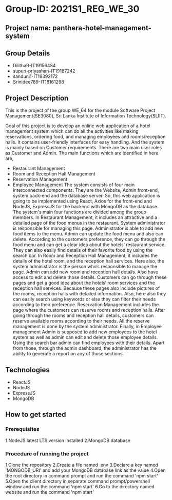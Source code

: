 # Group-ID: 2021S1_REG_WE_30
## Project name: panthera-hotel-management-system
## Group Details

* DilithaR-IT19156484 
* supun-priyashan-IT19187242 
* sanduni1-IT19392172 
* Srinidee789-IT18161298 

## Project Description

This is the project of the group WE_64 for the module Software Project Management(SE3080), Sri Lanka Institute of Information Technology(SLIIT).

Goal of this project is to develop an online web application of a hotel management system which can do all the activities like making reservations, ordering
food, and managing employees and rooms/reception halls. It contains user-friendly interfaces for easy handling. And the system is mainly based on
Customer requirements. There are two main user roles as Customer and Admin. The main functions which are identified in here are,
* Restaurant Management
* Room and Reception Hall Management
* Reservation Management
* Employee Management
The system consists of four main interconnected components. They are the Website, Admin front-end, system back-end and the database server. So, this
web application is going to be implemented using React, Axios for the front-end and NodeJS, ExpressJS for the backend with MongoDB as the
database.
The system's main four functions are divided among the group members. In Restaurant Management, it includes an attractive and a detailed page of
the food menus in the restaurant. System administrator is responsible for managing this page. Administrator is able to add new food items to the
menu. Admin can update the food menu and also can delete. According to the customers preference, they can go through the food menu and can get
a clear idea about the hotels’ restaurant service. They can also easily find details of their favorite food by using the search bar. In Room and
Reception Hall Management, it includes the details of the hotel room, and the reception hall services. Here also, the system administrator is the
person who’s responsible to manage the page. Admin can add new room and reception hall details. Also have access to edit and delete those details.
Customers can go through these pages and get a good idea about the hotels’ room services and the reception hall services. Because these pages also
include pictures of the rooms, reception halls with detailed information. Also, here also they can easily search using keywords or else they can filter
their needs according to their preference. Reservation Management includes the page where the customers can reserve rooms and reception halls.
After going through the rooms and reception hall details, customers can reserve available rooms according to their needs. All the reserve
management is done by the system administrator. Finally, in Employee management Admin is supposed to add new employees to the hotel system
as well as admin can edit and delete those employee details. Using the search bar admin can find employees with their details. Apart from those,
through the admin dashboard, the administrator has the ability to generate a report on any of those sections.

## Technologies

* ReactJS
* NodeJS
* ExpressJS
* MongoDB

## How to get started
### Prerequisites

1.NodeJS latest LTS version installed
2.MongoDB database

### Procedure of running the project

1.Clone the repository
2.Create a file named .env
3.Declare a key named 'MONGODB_URI' and add your MongoDB database link as the value
4.Open the root directory in command prompt and run the command 'npm start'
5.Open the client directory in separate command prompt/powershell window and run the command 'npm start'
6.Go to the directory named website and run the command 'npm start'
